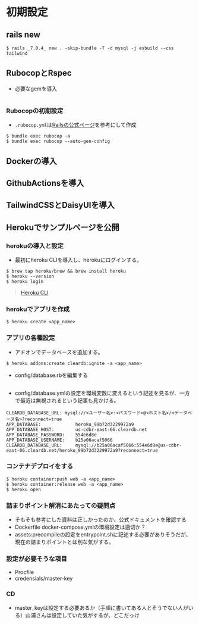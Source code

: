 # 初期設定
## rails new
```
$ rails _7.0.4_ new . -skip-bundle -T -d mysql -j esbuild --css tailwind
```
## RubocopとRspec
- 必要なgemを導入
```

```
### Rubocopの初期設定
- `.rubocop.yml`は[Railsの公式ページ](https://github.com/rails/rails/blob/main/.rubocop.yml)を参考にして作成
```
$ bundle exec rubocop -a
$ bundle exec rubocop --auto-gen-config
```

## Dockerの導入
## GithubActionsを導入
## TailwindCSSとDaisyUIを導入

## Herokuでサンプルページを公開
### herokuの導入と設定
- 最初にheroku CLIを導入し、herokuにログインする。
```
$ brew tap heroku/brew && brew install heroku
$ heroku --version
$ heroku login
```
> [Heroku CLI](https://devcenter.heroku.com/ja/articles/heroku-cli)
### herokuでアプリを作成
```
$ heroku create <app_name>
``` 
### アプリの各種設定
- アドオンでデータベースを追加する。
```
$ heroku addons:create cleardb:ignite -a <app_name>
```
- config/database.rbを編集する
```rb

```
- config/database.ymlの設定を環境変数に変えるという記述を見るが、一方で最近は無視されるという記事も見かける。
```
CLEARDB_DATABASE_URL: mysql://<ユーザー名>:<パスワード>@<ホスト名>/<データベース名>?reconnect=true
APP_DATABASE:             heroku_99b72d3229972a9
APP_DATABASE_HOST:        us-cdbr-east-06.cleardb.net
APP_DATABASE_PASSWORD:    554e6d8e
APP_DATABASE_USERNAME:    b25a06acaf5066
CLEARDB_DATABASE_URL:     mysql://b25a06acaf5066:554e6d8e@us-cdbr-east-06.cleardb.net/heroku_99b72d3229972a9?reconnect=true

```
### コンテナデプロイをする
```
$ heroku container:push web -a <app_name>
$ heroku container:release web -a <app_name>
$ heroku open
```
### 詰まりポイント解消にあたっての疑問点
- そもそも参考にした資料は正しかったのか、公式ドキュメントを確認する
- Dockerfile docker-compose.ymlの環境設定は適切か？
- assets:precompileの設定をentrypoint.shに記述する必要がありそうだが、現在の詰まりポイントとは別な気がする。
### 設定が必要そうな項目
- Procfile
- credensials/master-key

### CD
- master_keyは設定する必要あるか（手順に書いてある人とそうでない人がいる）山浦さんは設定していた気がするが、どこだっけ